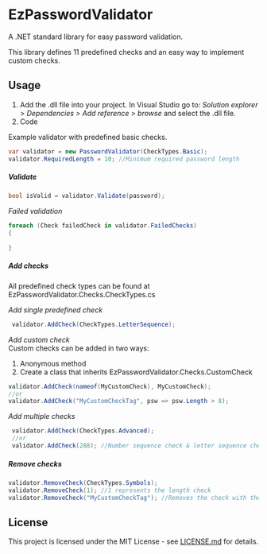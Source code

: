 # EzPasswordValidator
A .NET standard library for easy password validation.

This library defines 11 predefined checks and an easy way to implement custom checks.

## Usage
1. Add the .dll file into your project.
   In Visual Studio go to: <i>Solution explorer > Dependencies > Add reference > browse </i> and select the .dll file.<br/>
2. Code

Example validator with predefined basic checks.
```C#
var validator = new PasswordValidator(CheckTypes.Basic);
validator.RequiredLength = 10; //Minimum required password length
```

##### Validate
```C#
bool isValid = validator.Validate(password);
```

<i>Failed validation</i> 
```C#
foreach (Check failedCheck in validator.FailedChecks)
{
    
}
```

##### Add checks
All predefined check types can be found at EzPasswordValidator.Checks.CheckTypes.cs

<i>Add single predefined check</i>
```C#
 validator.AddCheck(CheckTypes.LetterSequence);
```
<i>Add custom check</i><br/>
Custom checks can be added in two ways:
1. Anonymous method
2. Create a class that inherits EzPasswordValidator.Checks.CustomCheck
```C#
validator.AddCheck(nameof(MyCustomCheck), MyCustomCheck);
//or
validator.AddCheck("MyCustomCheckTag", psw => psw.Length > 8);
```

<i>Add multiple checks</i>
```C#
 validator.AddCheck(CheckTypes.Advanced);
 //or
 validator.AddCheck(288); //Number sequence check & letter sequence check
```

##### Remove checks

```C#
validator.RemoveCheck(CheckTypes.Symbols);
validator.RemoveCheck(1); //1 represents the length check
validator.RemoveCheck("MyCustomCheckTag"); //Removes the check with the given tag
```

## License

This project is licensed under the MIT License - see [LICENSE.md](LICENSE.md) for details.
